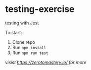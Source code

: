 # testing-exercise
testing with Jest

To start:
1. Clone repo
2. Run `npm install`
3. Run `npm run test`

*visist https://zerotomastery.io/ for more*

